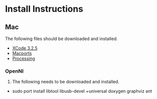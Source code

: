 Install Instructions
====================

Mac
---

The following files should be downloaded and installed.
  - [XCode 3.2.5](https://developer.apple.com/ios/download.action?path=/ios/ios_sdk_4.2__final/xcode_3.2.5_and_ios_sdk_4.2_final.dmg)
  - [Macports](http://www.macports.org/install.php)
  - [Processing](http://www.processing.org)

### OpenNI
1. The following needs to be downloaded and installed.
  - sudo port install libtool libusb-devel +universal doxygen graphviz ant
